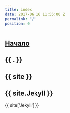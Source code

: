 ```yaml
---
title: index
date: 2017-06-16 11:55:00 Z
permalink: "/"
position: 0
---
```


<a href="/index/nachalo">Начало</a>
----
{{ . }}
----
{{ site }}
----
{{ site.Jekyll }}
----
{{ site['Jekyll'] }}